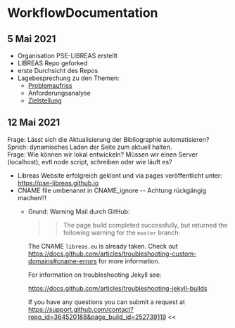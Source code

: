 # WorkflowDocumentation

## 5 Mai 2021

- Organisation PSE-LIBREAS erstellt
- LIBREAS Repo geforked
- erste Durchsicht des Repos
- Lagebesprechung zu den Themen:
  - [Problemaufriss](Problemaufriss.md)
  - Anforderungsanalyse
  - [Zielstellung](Zielstellung.md)

## 12 Mai 2021

Frage: Lässt sich die Aktualisierung der Bibliographie automatisieren? Sprich: dynamisches Laden der Seite zum aktuell halten.  
Frage: Wie können wir lokal entwickeln? Müssen wir einen Server (localhost), evtl node script, schreiben oder wie läuft es? 

- Libreas Website erfolgreich geklont und via pages veröffentlicht unter: https://pse-libreas.github.io
- CNAME file umbenannt in CNAME_ignore -- Achtung rückgängig machen!!!
  - Grund: Warning Mail durch GitHub:
    >> The page build completed successfully, but returned the following warning for the `master` branch:

    The CNAME `libreas.eu` is already taken. Check out https://docs.github.com/articles/troubleshooting-custom-domains#cname-errors for more information.

    For information on troubleshooting Jekyll see:

    https://docs.github.com/articles/troubleshooting-jekyll-builds

    If you have any questions you can submit a request at https://support.github.com/contact?repo_id=364520188&page_build_id=252739119 <<
